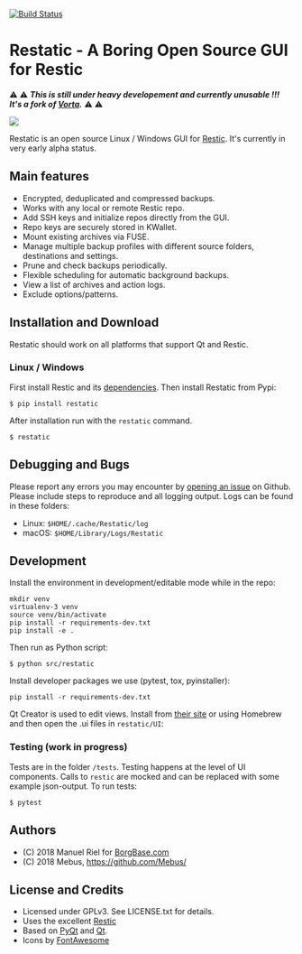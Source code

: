 [![Build Status](https://travis-ci.org/Mebus/restatic.svg?branch=master)](https://travis-ci.org/Mebus/restatic)

# Restatic - A Boring Open Source GUI for Restic

:warning: :warning: ***This is still under heavy developement and currently unusable !!! It's a fork of [Vorta](https://github.com/borgbase/vorta).*** :warning: :warning:

![](https://i.imgur.com/T5lly19.png)

Restatic is an open source Linux / Windows GUI for [Restic](https://restic.net). It's currently in very early alpha status. 

## Main features

- Encrypted, deduplicated and compressed backups.
- Works with any local or remote Restic repo. 
- Add SSH keys and initialize repos directly from the GUI.
- Repo keys are securely stored in KWallet.
- Mount existing archives via FUSE.
- Manage multiple backup profiles with different source folders, destinations and settings.
- Prune and check backups periodically.
- Flexible scheduling for automatic background backups.
- View a list of archives and action logs.
- Exclude options/patterns.

## Installation and Download
Restatic should work on all platforms that support Qt and Restic. 

### Linux / Windows
First install Restic and its [dependencies](https://restic.net/). Then install Restatic from Pypi:
```
$ pip install restatic
```

After installation run with the `restatic` command.
```
$ restatic
```

## Debugging and Bugs
Please report any errors you may encounter by [opening an issue](https://github.com/Mebus/restatic/issues) on Github. Please include steps to reproduce and all logging output. Logs can be found in these folders:

- Linux: `$HOME/.cache/Restatic/log`
- macOS: `$HOME/Library/Logs/Restatic`

## Development

Install the environment in development/editable mode while in the repo:

```
mkdir venv
virtualenv-3 venv
source venv/bin/activate
pip install -r requirements-dev.txt
pip install -e .
```

Then run as Python script:
```
$ python src/restatic
```

Install developer packages we use (pytest, tox, pyinstaller):
```
pip install -r requirements-dev.txt
```

Qt Creator is used to edit views. Install from [their site](https://www.qt.io/download) or using Homebrew and then open the .ui files in `restatic/UI`:

### Testing (work in progress)

Tests are in the folder `/tests`. Testing happens at the level of UI components. Calls to `restic` are mocked and can be replaced with some example json-output. To run tests:
```
$ pytest
```

## Authors
 - (C) 2018 Manuel Riel for [BorgBase.com](https://www.borgbase.com)
 - (C) 2018 Mebus, https://github.com/Mebus/

## License and Credits
- Licensed under GPLv3. See LICENSE.txt for details.
- Uses the excellent [Restic](https://restic.net/)
- Based on [PyQt](https://riverbankcomputing.com/software/pyqt/intro) and [Qt](https://www.qt.io).
- Icons by [FontAwesome](https://fontawesome.com)
